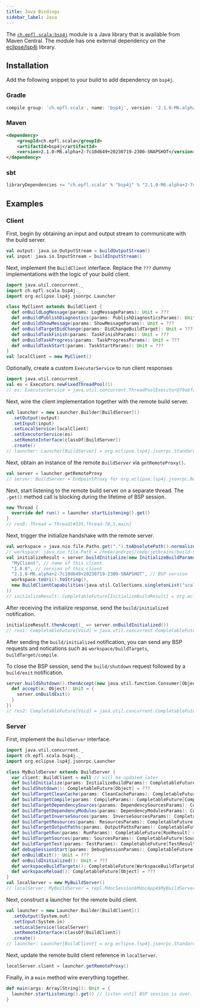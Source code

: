 ```yaml
---
title: Java Bindings
sidebar_label: Java
---
```


The
[`ch.epfl.scala:bsp4j`](https://mvnrepository.com/artifact/ch.epfl.scala/bsp4j)
module is a Java library that is available from Maven Central. The module has
one external dependency on the [eclipse/lsp4j](https://github.com/eclipse/lsp4j)
library.

## Installation

Add the following snippet to your build to add dependency on `bsp4j`.

### Gradle

```groovy
compile group: 'ch.epfl.scala', name: 'bsp4j', version: '2.1.0-M6.alpha+2-7c10d649+20230719-2300-SNAPSHOT'
```

### Maven

```xml
<dependency>
    <groupId>ch.epfl.scala</groupId>
    <artifactId>bsp4j</artifactId>
    <version>2.1.0-M6.alpha+2-7c10d649+20230719-2300-SNAPSHOT</version>
</dependency>
```

### sbt

```scala
libraryDependencies += "ch.epfl.scala" % "bsp4j" % "2.1.0-M6.alpha+2-7c10d649+20230719-2300-SNAPSHOT"
```

## Examples

### Client

First, begin by obtaining an input and output stream to communicate with the
build server.

```scala
val output: java.io.OutputStream = buildOutputStream()
val input: java.io.InputStream = buildInputStream()
```

Next, implement the `BuildClient` interface. Replace the `???` dummy
implementations with the logic of your build client.

```scala
import java.util.concurrent._
import ch.epfl.scala.bsp4j._
import org.eclipse.lsp4j.jsonrpc.Launcher

class MyClient extends BuildClient {
  def onBuildLogMessage(params: LogMessageParams): Unit = ???
  def onBuildPublishDiagnostics(params: PublishDiagnosticsParams): Unit = ???
  def onBuildShowMessage(params: ShowMessageParams): Unit = ???
  def onBuildTargetDidChange(params: DidChangeBuildTarget): Unit = ???
  def onBuildTaskFinish(params: TaskFinishParams): Unit = ???
  def onBuildTaskProgress(params: TaskProgressParams): Unit = ???
  def onBuildTaskStart(params: TaskStartParams): Unit = ???
}
val localClient = new MyClient()
```

Optionally, create a custom `ExecutorService` to run client responses

```scala
import java.util.concurrent._
val es = Executors.newFixedThreadPool(1)
// es: ExecutorService = java.util.concurrent.ThreadPoolExecutor@79abfab7[Terminated, pool size = 0, active threads = 0, queued tasks = 0, completed tasks = 0]
```

Next, wire the client implementation together with the remote build server.

```scala
val launcher = new Launcher.Builder[BuildServer]()
  .setOutput(output)
  .setInput(input)
  .setLocalService(localClient)
  .setExecutorService(es)
  .setRemoteInterface(classOf[BuildServer])
  .create()
// launcher: Launcher[BuildServer] = org.eclipse.lsp4j.jsonrpc.StandardLauncher@2e3584c5
```

Next, obtain an instance of the remote `BuildServer` via `getRemoteProxy()`.

```scala
val server = launcher.getRemoteProxy
// server: BuildServer = EndpointProxy for org.eclipse.lsp4j.jsonrpc.RemoteEndpoint@cdfc350
```

Next, start listening to the remote build server on a separate thread. The
`.get()` method call is blocking during the lifetime of BSP session.

```scala
new Thread {
  override def run() = launcher.startListening().get()
}
// res0: Thread = Thread[#535,Thread-78,5,main]
```

Next, trigger the initialize handshake with the remote server.

```scala
val workspace = java.nio.file.Paths.get(".").toAbsolutePath().normalize()
// workspace: java.nio.file.Path = /home/andrzej/code/jetbrains/build-server-protocol
val initializeResult = server.buildInitialize(new InitializeBuildParams(
  "MyClient", // name of this client
  "1.0.0", // version of this client
  "2.1.0-M6.alpha+2-7c10d649+20230719-2300-SNAPSHOT", // BSP version
  workspace.toUri().toString(),
  new BuildClientCapabilities(java.util.Collections.singletonList("scala"))
))
// initializeResult: CompletableFuture[InitializeBuildResult] = org.eclipse.lsp4j.jsonrpc.RemoteEndpoint$1@30377e08[Not completed, 1 dependents]
```

After receiving the initialize response, send the `build/initialized`
notification.

```scala
initializeResult.thenAccept(_ => server.onBuildInitialized())
// res1: CompletableFuture[Void] = java.util.concurrent.CompletableFuture@2ada169c[Not completed]
```

After sending the `build/initialized` notification, you can send any BSP
requests and notications such as `workspace/buildTargets`,
`buildTarget/compile`.

To close the BSP session, send the `build/shutdown` request followed by a
`build/exit` notification.

```scala
server.buildShutdown().thenAccept(new java.util.function.Consumer[Object] {
  def accept(x: Object): Unit = {
    server.onBuildExit()
  }
})
// res2: CompletableFuture[Void] = java.util.concurrent.CompletableFuture@28cbbcae[Not completed]
```

### Server

First, implement the `BuildServer` interface.

```scala
import java.util.concurrent._
import ch.epfl.scala.bsp4j._
import org.eclipse.lsp4j.jsonrpc.Launcher

class MyBuildServer extends BuildServer {
  var client: BuildClient = null // will be updated later
  def buildInitialize(params: InitializeBuildParams): CompletableFuture[InitializeBuildResult] = ???
  def buildShutdown(): CompletableFuture[Object] = ???
  def buildTargetCleanCache(params: CleanCacheParams): CompletableFuture[CleanCacheResult] = ???
  def buildTargetCompile(params: CompileParams): CompletableFuture[CompileResult] = ???
  def buildTargetDependencySources(params: DependencySourcesParams): CompletableFuture[DependencySourcesResult] = ???
  def buildTargetDependencyModules(params: DependencyModulesParams): CompletableFuture[DependencyModulesResult] = ???
  def buildTargetInverseSources(params: InverseSourcesParams): CompletableFuture[InverseSourcesResult] = ???
  def buildTargetResources(params: ResourcesParams): CompletableFuture[ResourcesResult] = ???
  def buildTargetOutputPaths(params: OutputPathsParams): CompletableFuture[OutputPathsResult] = ???
  def buildTargetRun(params: RunParams): CompletableFuture[RunResult] = ???
  def buildTargetSources(params: SourcesParams): CompletableFuture[SourcesResult] = ???
  def buildTargetTest(params: TestParams): CompletableFuture[TestResult] = ???
  def debugSessionStart(params: DebugSessionParams): CompletableFuture[DebugSessionAddress] = ???
  def onBuildExit(): Unit = ???
  def onBuildInitialized(): Unit = ???
  def workspaceBuildTargets(): CompletableFuture[WorkspaceBuildTargetsResult] = ???
  def workspaceReload(): CompletableFuture[Object] = ???
}
val localServer = new MyBuildServer()
// localServer: MyBuildServer = repl.MdocSession$MdocApp4$MyBuildServer@65452de3
```

Next, construct a launcher for the remote build client.

```scala
val launcher = new Launcher.Builder[BuildClient]()
  .setOutput(System.out)
  .setInput(System.in)
  .setLocalService(localServer)
  .setRemoteInterface(classOf[BuildClient])
  .create()
// launcher: Launcher[BuildClient] = org.eclipse.lsp4j.jsonrpc.StandardLauncher@324cda33
```

Next, update the remote build client reference in `localServer`.

```scala
localServer.client = launcher.getRemoteProxy()
```

Finally, in a `main` method wire everything together.

```scala
def main(args: Array[String]): Unit = {
  launcher.startListening().get() // listen until BSP session is over.
}
```
